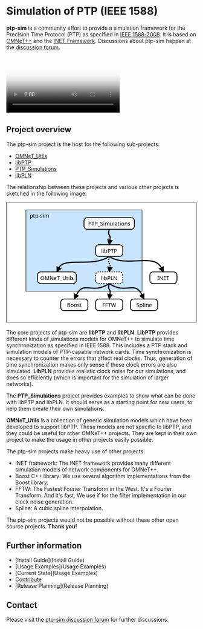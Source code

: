 
# Simulation of PTP (IEEE 1588)

**ptp-sim** is a community effort to provide a simulation framework for the Precision Time Protocol (PTP) as specified in [IEEE 1588-2008][1].
It is based on [OMNeT++][2] and the [INET Framework][3]. Discussions about ptp-sim happen at the [discussion forum](http://ptp-sim.boards.net).

<style>
video {
  max-width: 100%;
  height: auto;
}
img {
  max-width: 100%;
  height: auto;
}
</style>

<video src="img/banner/banner.webm" poster="img/banner/banner.png" autoplay loop preload>
</video>

[1]: https://standards.ieee.org/standard/1588-2008.html
[2]: https://omnetpp.org/
[3]: https://inet.omnetpp.org/

## Project overview

The ptp-sim project is the host for the following sub-projects:

* [OMNeT_Utils](https://github.com/ptp-sim/OMNeT_Utils)
* [libPTP](https://github.com/ptp-sim/libPTP)
* [PTP_Simulations](https://github.com/ptp-sim/PTP_Simulations)
* [libPLN](https://github.com/ptp-sim/libPLN)

The relationship between these projects and various other projects is sketched in the following image:

![Project relationship](img/project_relationships.png)

The core projects of ptp-sim are __libPTP__ and __libPLN__. __LibPTP__ provides different kinds of simulations models for OMNeT++ to simulate time synchronization as specified in IEEE 1588. This includes a PTP stack and simulation models of PTP-capable network cards. Time synchronization is necessary to counter the errors that affect real clocks. Thus, generation of time synchronization makes only sense if these clock errors are also simulated. __LibPLN__ provides realistic clock noise for our simulations, and does so efficiently (which is important for the simulation of larger networks).

The __PTP_Simulations__ project provides examples to show what can be done with libPTP and libPLN. It should serve as a starting point for new users, to help them create their own simulations.

__OMNeT_Utils__ is a collection of generic simulation models which have been developed to support libPTP.  These models are not specific to libPTP, and they could be useful for other OMNeT++ projects. They are kept in their own project to make the usage in other projects easily possible.

The ptp-sim projects make heavy use of other projects:
* INET framework: The INET framework provides many different simulation models of network components for OMNeT++.
* Boost C++ library: We use several algorithm implementations from the Boost library.
* FFTW: The Fastest Fourier Transform in the West. It's a Fourier Transform. And it's fast. We use if for the filter implementation in our clock noise generation.
* Spline: A cubic spline interpolation.

The ptp-sim projects would not be possible without these other open source projects. __Thank you!__


## Further information

* [Install Guide](Install Guide)
* [Usage Examples](Usage Examples)
* [Current State](Usage Examples)
* [Contribute](Contribute)
* [Release Planning](Release Planning)

## Contact

Please visit the [ptp-sim discussion forum](http://ptp-sim.boards.net) for further discussions.
